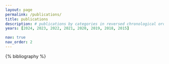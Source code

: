 ```yaml
---
layout: page
permalink: /publications/
title: publications
description: # publications by categories in reversed chronological order. generated by jekyll-scholar.
years: [2024, 2023, 2022, 2021, 2020, 2019, 2018, 2015]

nav: true
nav_order: 2
---
```


<!-- _pages/publications.md -->
<div class="publications">

{% bibliography %}


</div>

